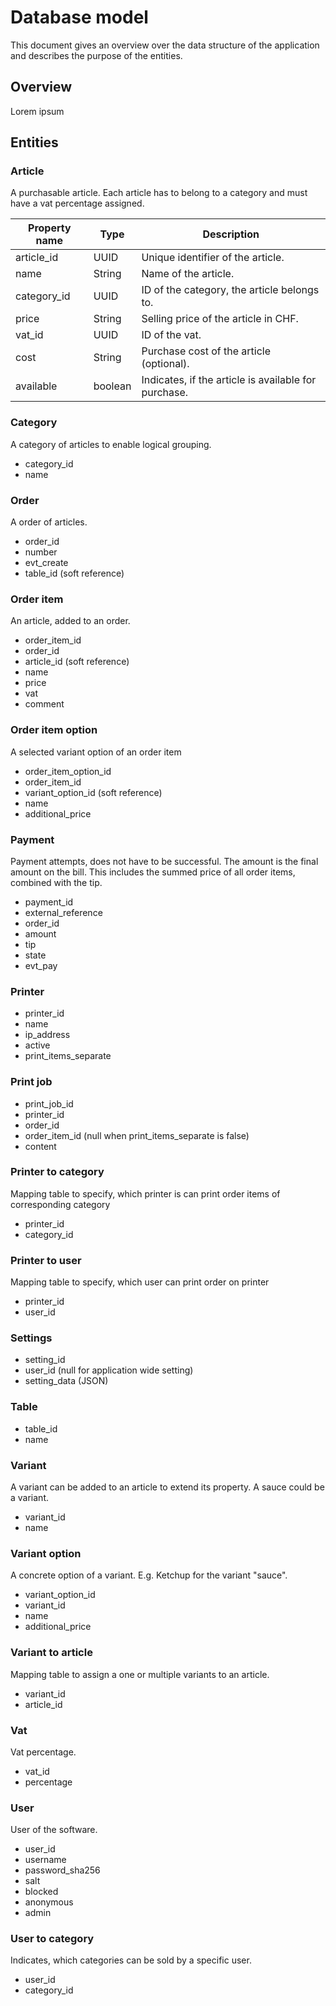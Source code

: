 # Database model

This document gives an overview over the data structure of the application and describes the purpose of the entities.

## Overview

Lorem ipsum

## Entities

### Article

A purchasable article. Each article has to belong to a category and must have a vat percentage assigned.

| Property name | Type    | Description                                          |
|---------------|---------|------------------------------------------------------|
| article_id    | UUID    | Unique identifier of the article.                    |
| name          | String  | Name of the article.                                 |
| category_id   | UUID    | ID of the category, the article belongs to.          |
| price         | String  | Selling price of the article in CHF.                 |
| vat_id        | UUID    | ID of the vat.                                       |
| cost          | String  | Purchase cost of the article (optional).             |
| available     | boolean | Indicates, if the article is available for purchase. |

### Category

A category of articles to enable logical grouping.

- category_id
- name

### Order

A order of articles.

- order_id
- number
- evt_create
- table_id (soft reference)

### Order item

An article, added to an order.

- order_item_id
- order_id
- article_id (soft reference)
- name
- price
- vat
- comment

### Order item option

A selected variant option of an order item

- order_item_option_id
- order_item_id
- variant_option_id (soft reference)
- name
- additional_price

### Payment

Payment attempts, does not have to be successful. The amount is the final amount on the bill. This includes the summed
price of all order items, combined with the tip.

- payment_id
- external_reference
- order_id
- amount
- tip
- state
- evt_pay

### Printer

- printer_id
- name
- ip_address
- active
- print_items_separate

### Print job

- print_job_id
- printer_id
- order_id
- order_item_id (null when print_items_separate is false)
- content

### Printer to category

Mapping table to specify, which printer is can print order items of corresponding category

- printer_id
- category_id

### Printer to user

Mapping table to specify, which user can print order on printer

- printer_id
- user_id

### Settings

- setting_id
- user_id (null for application wide setting)
- setting_data (JSON)

### Table

- table_id
- name

### Variant

A variant can be added to an article to extend its property. A sauce could be a variant.

- variant_id
- name

### Variant option

A concrete option of a variant. E.g. Ketchup for the variant "sauce".

- variant_option_id
- variant_id
- name
- additional_price

### Variant to article

Mapping table to assign a one or multiple variants to an article.

- variant_id
- article_id

### Vat

Vat percentage.

- vat_id
- percentage

### User

User of the software.

- user_id
- username
- password_sha256
- salt
- blocked
- anonymous
- admin

### User to category

Indicates, which categories can be sold by a specific user.

- user_id
- category_id